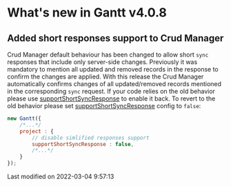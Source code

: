 # What's new in Gantt v4.0.8

## Added short responses support to Crud Manager

Crud Manager default behaviour has been changed to allow short `sync` responses that include only server-side changes.
Previously it was mandatory to mention all updated and removed records in the response to confirm the changes are
applied. With this release the Crud Manager automatically confirms changes of all updated/removed records mentioned in
the corresponding `sync` request. If your code relies on the old behavior please
use [supportShortSyncResponse](#Gantt/model/ProjectModel#config-supportShortSyncResponse)
to enable it back. To revert to the old behavior please set
[supportShortSyncResponse](#Gantt/model/ProjectModel#config-supportShortSyncResponse) config to `false`:

```javascript
new Gantt({
    /*...*/
    project : {
        // disable simlified responses support
        supportShortSyncResponse : false,
        /*...*/
    }
});
```


<p class="last-modified">Last modified on 2022-03-04 9:57:13</p>